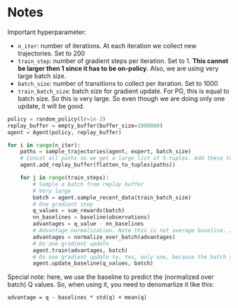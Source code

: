 # Notes

Important hyperparameter:

* `n_iter`: number of iterations. At each iteration we collect new trajectories. Set to 200
* `train_step`: number of gradient steps per iteration. Set to 1. **This cannot be larger then 1 since it has to be on-policy**. Also, we are using very large batch size.
* `batch_size`: number of transitions to collect per iteration. Set to 1000
* `train_batch_size`: batch size for gradient update. For PG, this is equal to batch size. So this is very large. So even though we are doing only one update, it will be good.

```python
policy = random_policy(lr=1e-3)
replay_buffer = empty_buffer(buffer_size=1000000)
agent = Agent(policy, replay_buffer)

for i in range(n_iter):
    paths = sample_trajectories(agent, expert, batch_size)
    # Concat all paths so we get a large list of 5-tuples. Add these tuples to replay buffer
    agent.add_replay_buffer(flatten_to_tuples(paths))

    for j in range(train_steps):
        # Sample a batch from replay buffer
        # Very large
        batch = agent.sample_recent_data(train_batch_size)
        # One gradient step
        q_values = sum_rewards(batch)
        nn_baselines = baseline(observations)
        advantages = q_value - nn_baselines
        # Advantage normalization. Note this is not average baseline. It is something else.
        advantages = normalize_over_batch(advantages)
        # Do one gradient update
        agent.train(advantages, batch)
        # Do one gradient update to. Yes, only one, because the batch size is huge. In actor-critic this will not work, because the target is wrong in actor-critic. Refer to HW3
        agent.update_baseline(q_values, batch)
```

Special note: here, we use the baseline to predict the (normalized over batch) Q values. So, when using it, you need to denomarlize it like this:

```
advantage = q - baselines * std(q) + mean(q)
```
